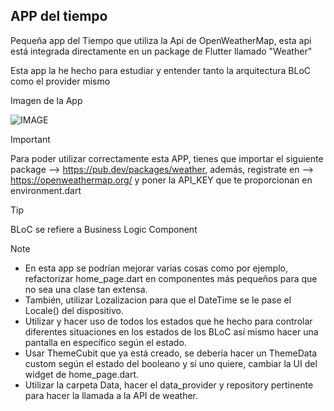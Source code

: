 ## APP del tiempo
<p>Pequeña app del Tiempo que utiliza la Api de OpenWeatherMap, esta api está integrada directamente en un package de Flutter llamado "Weather"</p>
<p>Esta app la he hecho para estudiar y entender tanto la arquitectura BLoC como el provider mismo</p>

<p>Imagen de la App</p>

![IMAGE](https://i.imgur.com/c7FgNV2.png)

>[!IMPORTANT]
> Para poder utilizar correctamente esta APP, tienes que importar el siguiente package --> https://pub.dev/packages/weather, además, registrate en --> https://openweathermap.org/ y poner la API_KEY que te proporcionan en environment.dart

>[!TIP]
>BLoC se refiere a Business Logic Component

>[!NOTE]
> - En esta app se podrían mejorar varias cosas como por ejemplo, refactorizar home_page.dart en componentes más pequeños para que no sea una clase tan extensa.</br>
> - También, utilizar Lozalizacion para que el DateTime se le pase el Locale() del dispositivo.</br>
> - Utilizar y hacer uso de todos los estados que he hecho para controlar diferentes situaciones en los estados de los BLoC así mismo hacer una pantalla en específico según el estado.</br>
> - Usar ThemeCubit que ya está creado, se debería hacer un ThemeData custom según el estado del booleano y si uno quiere, cambiar la UI del widget de home_page.dart.</br>
> - Utilizar la carpeta Data, hacer el data_provider y repository pertinente para hacer la llamada a la API de weather.
